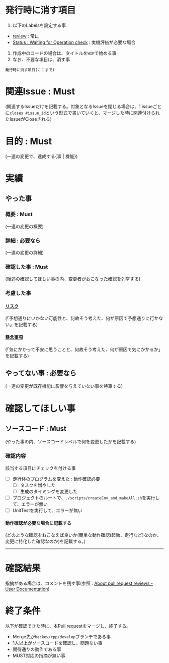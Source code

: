 # 発行時に消す項目
1. 以下のLabelsを設定する事
* [review](../Labels/review) : 常に
* [Status : Waiting for Operation check](../Labels/Status%20%3A%20Waiting%20for%20Operation%20check) : 実機評価が必要な場合
1. 作成中のコードの場合は、タイトルを`WIP`で始める事
1. なお、不要な項目は、消す事

`発行時に消す項目(ここまで)`

# 関連Issue : Must
(関連するIssueだけを記載する。対象となるIssueを閉じる場合は、1 issueごとに`closes #issue_id`という形式で書いていくと、マージした時に関連付けられたIssueがCloseされる)

# 目的 : Must
(一連の変更で、達成する{事 | 機能})

# 実績
## やった事
### 概要 : Must
(一連の変更の概要)

### 詳細 : 必要なら
(一連の変更の詳細)

### 確認した事 : Must
(後述の確認してほしい事の内、変更者がおこなった確認を列挙する)

### 考慮した事
#### [リスク](https://kotobank.jp/word/%E3%83%AA%E3%82%B9%E3%82%AF-183705)
(「予想通りにいかない可能性と、何故そう考えた、何が原因で予想通りに行かない」を記載する)

#### [懸念事項](https://kotobank.jp/word/%E6%87%B8%E5%BF%B5-490895)
(「気にかかって不安に思うことと、何故そう考えた、何が原因で気にかかるか」を記載する)

## やってない事 : 必要なら
(一連の変更が既存機能に影響を与えていない事を特筆する)

# 確認してほしい事
## ソースコード : Must
(やった事の内、ソースコードレベルで何を変更したかを記載する)

### 確認内容
該当する項目にチェックを付ける事

- [ ] 走行体のプログラムを変えた : 動作確認必要
  - [ ] タスクを増やした
  - [ ] 生成のタイミングを変更した
- [ ] プロジェクトのルートで、`./scripts/createEnv_and_makeAll.sh`を実行して、エラーが無い
- [ ] UnitTestを実行して、エラーが無い

#### 動作確認が必要な場合に記載する
(どのような確認をおこなえば良いか(簡単な動作確認(起動、走行など)なのか、変更に特化した確認なのか)を記載する。)

---

# 確認結果
指摘がある場合は、コメントを残す事(参照 : [About pull request reviews - User Documentation](https://help.github.com/articles/about-pull-request-reviews/]))

# 終了条件
以下が確認できた時に、本Pull requestをマージし、終了する。

* Merge先が`hackev/cpp/develop`ブランチである事
* 1人以上がソースコードを確認し、問題ない事
* 期待通りの動作である事
* MUST対応の指摘が無い事

